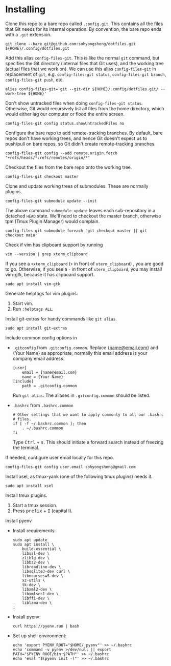 Installing
==========

Clone this repo to a bare repo called `.config.git`. This contains all
the files that Git needs for its internal operation. By convention, the
bare repo ends with a `.git` extension.

    git clone --bare git@github.com:sohyongsheng/dotfiles.git ${HOME}/.config/dotfiles.git

Add this alias `config-files-git`. This is like the normal `git` command, but
specifies the Git directory (internal files that Git uses), and the
working tree (actual files that we work on). We can use this alias `config-files-git`
in replacement of `git`, e.g. `config-files-git status`, `config-files-git branch`, `config-files-git push`,
etc.

    alias config-files-git='git --git-dir ${HOME}/.config/dotfiles.git/ --work-tree ${HOME}'

Don't show untracked files when doing `config-files-git status`. Otherwise, Git would
recursively list all files from the home directory, which would either
lag our computer or  flood the entire screen.

    config-files-git config status.showUntrackedFiles no

Configure the bare repo to add remote-tracking branches. By default,
bare repos don't have working trees, and hence Git doesn't expect us to
push/pull on bare repos, so Git didn't create remote-tracking branches.

    config-files-git config --add remote.origin.fetch "+refs/heads/*:refs/remotes/origin/*"

Checkout the files from the bare repo onto the working tree.

    config-files-git checkout master

Clone and update working trees of submodules. These are normally
plugins.

    config-files-git submodule update --init

The above command `submodule update` leaves each sub-repository in a
detached `HEAD` state. We'll need to checkout the master branch,
otherwise tpm (Tmux Plugin Manager) would complain.

    config-files-git submodule foreach 'git checkout master || git checkout main'

Check if vim has clipboard support by running

    vim --version | grep xterm_clipboard

If you see a `+xterm_clipboard` (`+` in front of `xterm_clipboard`) ,
you are good to go. Otherwise, if you see a `-` in front of
`xterm_clipboard`, you may install vim-gtk, because it has clipboard
support.

    sudo apt install vim-gtk

Generate helptags for vim plugins.

1. Start vim.
2. Run `:helptags ALL`.

Install git-extras for handy commands like `git alias`.

    sudo apt install git-extras 

Include common config options in

- `.gitconfig` from `.gitconfig.common`. Replace {name@email.com} and
  {Your Name} as appropriate; normally this email address is your
  company email address.

      [user]
          email = {name@email.com}
          name = {Your Name}
      [include]
          path = .gitconfig.common

  Run `git alias`. The aliases in `.gitconfig.common` should be listed.

- `.bashrc` from `.bashrc.common`

      # Other settings that we want to apply commonly to all our .bashrc
      # files.
      if [ -f ~/.bashrc.common ]; then
          . ~/.bashrc.common
      fi

  Type <kbd>Ctrl</kbd> + <kbd>s</kbd>. This should initiate a forward
  search instead of freezing the terminal.

If needed, configure user email locally for this repo.

    config-files-git config user.email sohyongsheng@gmail.com

Install xsel, as tmux-yank (one of the following tmux plugins) needs
it.

    sudo apt install xsel

Install tmux plugins.

1. Start a tmux session.
2. Press <kbd>prefix</kbd> + <kbd>I</kbd> (capital I).

Install pyenv

- Install requirements:

      sudo apt update
      sudo apt install \
          build-essential \
          libssl-dev \
          zlib1g-dev \
          libbz2-dev \
          libreadline-dev \
          libsqlite3-dev curl \
          libncursesw5-dev \
          xz-utils \
          tk-dev \
          libxml2-dev \
          libxmlsec1-dev \
          libffi-dev \
          liblzma-dev \
      ;

- Install pyenv:

      curl https://pyenv.run | bash

- Set up shell environment:

      echo 'export PYENV_ROOT="$HOME/.pyenv"' >> ~/.bashrc
      echo 'command -v pyenv >/dev/null || export PATH="$PYENV_ROOT/bin:$PATH"' >> ~/.bashrc
      echo 'eval "$(pyenv init -)"' >> ~/.bashrc
